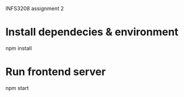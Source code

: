 INFS3208 assignment 2

# Install dependecies & environment

npm install

# Run frontend server

npm start
